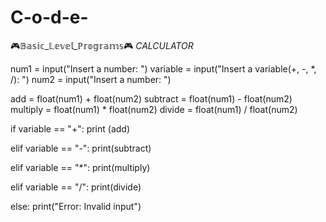 # C-o-d-e-
🎮𝔹𝕒𝕤𝕚𝕔_𝕃𝕖𝕧𝕖𝕝_ℙ𝕣𝕠𝕘𝕣𝕒𝕞𝕤🎮
*CALCULATOR*

num1 = input("Insert a number: ")
variable = input("Insert a variable(+, -, *, /): ")
num2 = input("Insert a number: ")

add = float(num1) + float(num2)
subtract = float(num1) - float(num2)
multiply = float(num1) * float(num2)
divide = float(num1) / float(num2)

if variable == "+":
    print (add)

elif variable == "-":
        print(subtract)

elif variable == "*":
    print(multiply)

elif variable == "/":
    print(divide)

else:
    print("Error: Invalid input")
